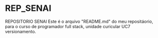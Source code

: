 # REP_SENAI
REPOSITORIO SENAI
Este é o arquivo "README.md" do meu repositáorio, para o curso de programador full stack, unidade curicular UC7 versionamento.
